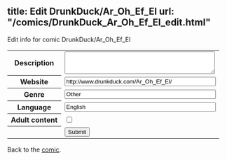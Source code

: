 title: Edit DrunkDuck/Ar_Oh_Ef_El
url: "/comics/DrunkDuck_Ar_Oh_Ef_El_edit.html"
---
Edit info for comic DrunkDuck/Ar_Oh_Ef_El

<form name="comic" action="http://gaepostmail.appspot.com/comic/" method="post">
<table class="comicinfo">
<tr>
<th>Description</th><td><textarea name="description" cols="40" rows="3"></textarea></td>
</tr>
<tr>
<th>Website</th><td><input type="text" name="url" value="http://www.drunkduck.com/Ar_Oh_Ef_El/" size="40"/></td>
</tr>
<tr>
<th>Genre</th><td><input type="text" name="genre" value="Other" size="40"/></td>
</tr>
<tr>
<th>Language</th><td><input type="text" name="language" value="English" size="40"/></td>
</tr>
<tr>
<th>Adult content</th><td><input type="checkbox" name="adult" value="adult" /></td>
</tr>
<tr>
<th></th><td>
<input type="hidden" name="comic" value="DrunkDuck_Ar_Oh_Ef_El" />
<input type="submit" name="submit" value="Submit" />
</td>
</tr>
</table>
</form>

Back to the [comic](DrunkDuck_Ar_Oh_Ef_El.html).
